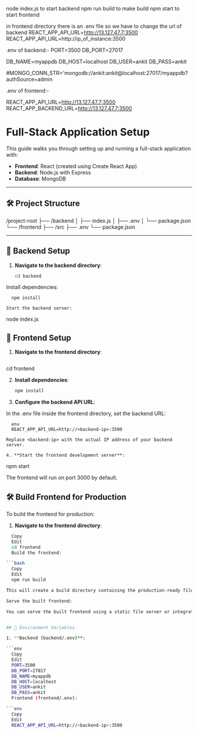 node index.js to start backend 
npm run build to make build
npm start to start frontend

in frontend directory there is an .env file so we have to change the url of backend 
REACT_APP_API_URL=http://13.127.47.7:3500
REACT_APP_API_URL=http://ip_of_instance:3500

.env of backend:-
PORT=3500
DB_PORT=27017

DB_NAME=myappdb
DB_HOST=localhost
DB_USER=ankit
DB_PASS=ankit

#MONGO_CONN_STR='mongodb://ankit:ankit@localhost:27017/myappdb?authSource=admin

.env of frontend:-

REACT_APP_API_URL=http://13.127.47.7:3500
REACT_APP_BACKEND_URL=http://13.127.47.7:3500

# Full-Stack Application Setup

This guide walks you through setting up and running a full-stack application with:

- **Frontend**: React (created using Create React App)
- **Backend**: Node.js with Express
- **Database**: MongoDB

---

## 🛠️ Project Structure
/project-root
├── /backend
│ ├── index.js
│ ├── .env
│ └── package.json
└── /frontend
├── /src
├── .env
└── package.json



---

## 🚀 Backend Setup

1. **Navigate to the backend directory**:

   ```bash
   cd backend

Install dependencies:
```
  npm install

Start the backend server:
```
node index.js

## 🚀 Frontend Setup
1. **Navigate to the frontend directory**:

   ```bash
  cd frontend

2. **Install dependencies**:

   ```bash
   npm install

3. **Configure the backend API URL**:

In the .env file inside the frontend directory, set the backend URL:
```
  env
  REACT_APP_API_URL=http://<backend-ip>:3500

Replace <backend-ip> with the actual IP address of your backend server.

4. **Start the frontend development server**:

```
  npm start

The frontend will run on port 3000 by default.


## 🛠️ Build Frontend for Production
To build the frontend for production:

1. **Navigate to the frontend directory**:

```bash
  Copy
  Edit
  cd frontend
  Build the frontend:

```bash
  Copy
  Edit
  npm run build

This will create a build directory containing the production-ready files.

Serve the built frontend:

You can serve the built frontend using a static file server or integrate it with your backend server.


## 🔐 Environment Variables

1. **Backend (backend/.env)**:

```env
  Copy
  Edit
  PORT=3500
  DB_PORT=27017
  DB_NAME=myappdb
  DB_HOST=localhost
  DB_USER=ankit
  DB_PASS=ankit
  Frontend (frontend/.env):

```env
  Copy
  Edit
  REACT_APP_API_URL=http://<backend-ip>:3500
